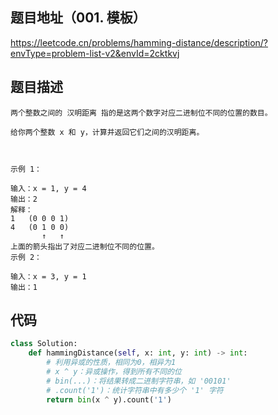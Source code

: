 ## 题目地址（001. 模板）

https://leetcode.cn/problems/hamming-distance/description/?envType=problem-list-v2&envId=2cktkvj

## 题目描述

```
两个整数之间的 汉明距离 指的是这两个数字对应二进制位不同的位置的数目。

给你两个整数 x 和 y，计算并返回它们之间的汉明距离。

 

示例 1：

输入：x = 1, y = 4
输出：2
解释：
1   (0 0 0 1)
4   (0 1 0 0)
       ↑   ↑
上面的箭头指出了对应二进制位不同的位置。
示例 2：

输入：x = 3, y = 1
输出：1

```


## 代码

```python
class Solution:
    def hammingDistance(self, x: int, y: int) -> int:
        # 利用异或的性质，相同为0，相异为1
        # x ^ y：异或操作，得到所有不同的位
        # bin(...)：将结果转成二进制字符串，如 '00101'
        # .count('1')：统计字符串中有多少个 '1' 字符
        return bin(x ^ y).count('1')
```
